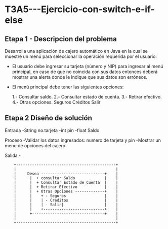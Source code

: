 # T3A5---Ejercicio-con-switch-e-if-else
## Etapa 1 - Descripcion del problema
  Desarrolla una aplicación de cajero automático en Java en la cual se muestre un menú para seleccionar la operación requerida por el usuario:

- El usuario debe ingresar su tarjeta (número y NIP) para ingresar al menú principal, en caso de que no coincida con sus datos entonces deberá mostrar una alerta donde le indique que sus datos son erróneos.

- El menú principal debe tener las siguientes opciones:

  1.- Consultar saldo.
  2.- Consultar estado de cuenta.
  3.- Retirar efectivo.
  4.- Otras opciones.
    Seguros
    Créditos
    Salir

## Etapa 2 Diseño de solución

  Entrada
    -String no.tarjeta
    -int pin
    -float Saldo

  Proceso
    -Validar los datos ingresados: numero de tarjeta y pin
    -Mostrar un menu de opciones del cajero

  Salida
    -
~~~
    +--------------------------------------------+
    |                                            |
    |     Desea ----------------------------+    |
    |      |  + consultar Saldo             |    |
    |      |  + Consultar Estado de Cuenta  |    |
    |      |  + Retirar Efectivo            |    |
    |      |  + Otras Opciones -------------+    |
    |      |    + - Seguros                 |    |
    |      |    | - Creditos                |    |
    |      |    | - Salir|                  |    |
    |      |    +---------------------------+    |
    |      +--------------------------------+    |
    |                                            |
    +--------------------------------------------+
    
~~~
